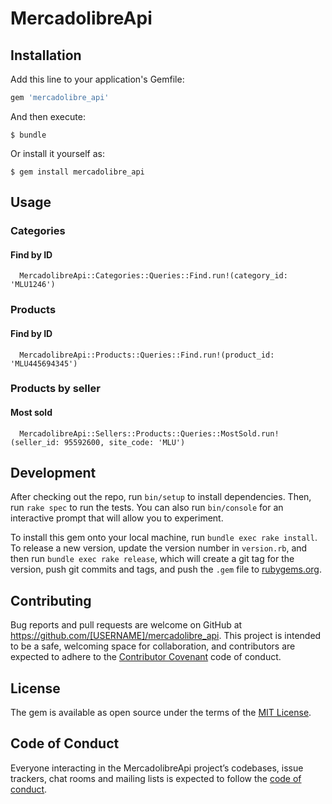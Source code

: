 # MercadolibreApi

## Installation

Add this line to your application's Gemfile:

```ruby
gem 'mercadolibre_api'
```

And then execute:

    $ bundle

Or install it yourself as:

    $ gem install mercadolibre_api

## Usage

### Categories
#### Find by ID

```
  MercadolibreApi::Categories::Queries::Find.run!(category_id: 'MLU1246')
```


### Products
#### Find by ID

```
  MercadolibreApi::Products::Queries::Find.run!(product_id: 'MLU445694345')
```

### Products by seller
#### Most sold

```
  MercadolibreApi::Sellers::Products::Queries::MostSold.run!(seller_id: 95592600, site_code: 'MLU')
```

## Development

After checking out the repo, run `bin/setup` to install dependencies. Then, run `rake spec` to run the tests. You can also run `bin/console` for an interactive prompt that will allow you to experiment.

To install this gem onto your local machine, run `bundle exec rake install`. To release a new version, update the version number in `version.rb`, and then run `bundle exec rake release`, which will create a git tag for the version, push git commits and tags, and push the `.gem` file to [rubygems.org](https://rubygems.org).

## Contributing

Bug reports and pull requests are welcome on GitHub at https://github.com/[USERNAME]/mercadolibre_api. This project is intended to be a safe, welcoming space for collaboration, and contributors are expected to adhere to the [Contributor Covenant](http://contributor-covenant.org) code of conduct.

## License

The gem is available as open source under the terms of the [MIT License](https://opensource.org/licenses/MIT).

## Code of Conduct

Everyone interacting in the MercadolibreApi project’s codebases, issue trackers, chat rooms and mailing lists is expected to follow the [code of conduct](https://github.com/[USERNAME]/mercadolibre_api/blob/master/CODE_OF_CONDUCT.md).
